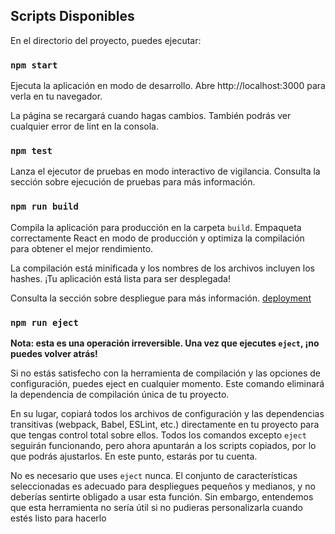 

## Scripts Disponibles

En el directorio del proyecto, puedes ejecutar:

### `npm start`

Ejecuta la aplicación en modo de desarrollo.
Abre http://localhost:3000 para verla en tu navegador.

La página se recargará cuando hagas cambios.
También podrás ver cualquier error de lint en la consola.

### `npm test`

Lanza el ejecutor de pruebas en modo interactivo de vigilancia.
Consulta la sección sobre ejecución de pruebas para más información.

### `npm run build`

Compila la aplicación para producción en la carpeta  `build`.
Empaqueta correctamente React en modo de producción y optimiza la compilación para obtener el mejor rendimiento.

La compilación está minificada y los nombres de los archivos incluyen los hashes.
¡Tu aplicación está lista para ser desplegada!

Consulta la sección sobre despliegue para más información. [deployment](https://facebook.github.io/create-react-app/docs/deployment) 

### `npm run eject`

**Nota: esta es una operación irreversible. Una vez que ejecutes  `eject`, ¡no puedes volver atrás!**

Si no estás satisfecho con la herramienta de compilación y las opciones de configuración, puedes eject en cualquier momento. Este comando eliminará la dependencia de compilación única de tu proyecto.

En su lugar, copiará todos los archivos de configuración y las dependencias transitivas (webpack, Babel, ESLint, etc.) directamente en tu proyecto para que tengas control total sobre ellos. Todos los comandos excepto  `eject` seguirán funcionando, pero ahora apuntarán a los scripts copiados, por lo que podrás ajustarlos. En este punto, estarás por tu cuenta.

No es necesario que uses  `eject` nunca. El conjunto de características seleccionadas es adecuado para despliegues pequeños y medianos, y no deberías sentirte obligado a usar esta función. Sin embargo, entendemos que esta herramienta no sería útil si no pudieras personalizarla cuando estés listo para hacerlo

